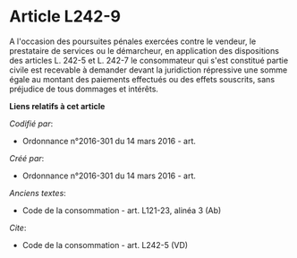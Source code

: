 # Article L242-9

A l'occasion des poursuites pénales exercées contre le vendeur, le prestataire de services ou le démarcheur, en application
des dispositions des articles L. 242-5 et L. 242-7 le consommateur qui s'est constitué partie civile est recevable à demander
devant la juridiction répressive une somme égale au montant des paiements effectués ou des effets souscrits, sans préjudice
de tous dommages et intérêts.

**Liens relatifs à cet article**

_Codifié par_:

  - Ordonnance n°2016-301 du 14 mars 2016 - art.

_Créé par_:

  - Ordonnance n°2016-301 du 14 mars 2016 - art.

_Anciens textes_:

  - Code de la consommation - art. L121-23, alinéa 3 (Ab)

_Cite_:

  - Code de la consommation - art. L242-5 (VD)
